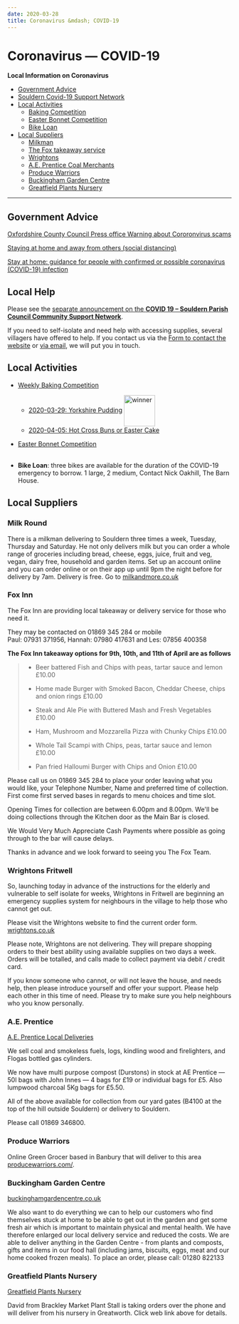 ```yaml
---
date: 2020-03-28
title: Coronavirus &mdash; COVID-19
---
```

<style>
li img {width:5em; vertical-align:middle}
</style>

# Coronavirus &mdash; COVID-19

**Local Information on Coronavirus**

 * [Government Advice](#government-advice)
 * [Souldern Covid-19 Support Network](#local-help)
 * [Local Activities](#local-activities)
   * [Baking Competition](#baking)
   * [Easter Bonnet Competition](#bonnet)
   * [Bike Loan](#bikes)
 * [Local Suppliers](#local-suppliers)
   * [Milkman](#milk-round)
   * [The Fox takeaway service](#fox-inn)
   * [Wrightons](#wrightons-fritwell)
   * [A.E. Prentice Coal Merchants](#ae-prentice)
   * [Produce Warriors](#produce-warriors)
   * [Buckingham Garden Centre](#buckingham-garden-centre)
   * [Greatfield Plants Nursery](#greatfield-plants-nursery)

---

## Government Advice


[Oxfordshire County Council Press office Warning about Cororonvirus scams](https://news.oxfordshire.gov.uk/oxfordshire-residents-warned-against-coronavirus-scams/)


[Staying at home and away from others (social distancing)](https://www.gov.uk/government/publications/full-guidance-on-staying-at-home-and-away-from-others/full-guidance-on-staying-at-home-and-away-from-others)


[Stay at home: guidance for people with confirmed or possible coronavirus (COVID-19) infection](https://www.gov.uk/government/publications/covid-19-stay-at-home-guidance/stay-at-home-guidance-for-people-with-confirmed-or-possible-coronavirus-covid-19-infection)



## Local Help

Please see the [separate announcement on the **COVID 19 – Souldern Parish Council Community Support Network**](covid-19-support).

If you need to self-isolate and need help with accessing supplies,
several villagers have offered to help. If you contact us via the [Form to
contact the website](/home/contact-website) or [via email](mailto:website@souldern.org),
we will put you in touch.

## Local Activities

 * <span id="baking"></span>[Weekly Baking Competition](recipes2020#weekly-baking-competition)

    *  [2020-03-29: Yorkshire Pudding](https://photos.google.com/share/AF1QipNe_Mm3jL8bhhaZUijlRq2uhTyHL5Xq91VPJvMTqp5LKfk_b0l5-17qRWfVNQ7Kig?key=U0NBSlRJd0ZPYlJnbEp1aTQxTXk3ZUp4eDZ0dGZn) ![winner](https://lh3.googleusercontent.com/x1JtZUbfyAJ_NVkrIq4ye7ORebcNgKPbCu4yyzoJvWGkYWFIlu2azVhPQYZdnFiVOBx4FdZfzhUAX8G_IZIDTj0zHcQOjlMbYatJAxL1fd6VTh7GNquufayCYLmNPrWAo7s8WkjMvCOhFdChC2ICDy71fBR7vus7rnqc3D3u3ag3MVyXIDawh4QmVQmL0dj2K5oURXYCO5kf7GWZTv8cc5FB3xY0PuhZPJ9ylKIHBKYqWA-x5rMb_P_ENULk1T_FFMwDLPsjDpMMrkksqXbrOLNETiJd-9D8qRQ2QlKEx_R0x0-37X8D4BWZd6iVFHF9aplFfZcX_7Em1BPmgXyEqe8loZuujFEyP9fqagj_Yxsu78jtzT9Eq3sMfcZcvltf4KncDAFLz5JNU2bwim1xroLuMcu15XvIyKkPSAM6uI7CGmQFcEkRQCulLnsRN1m50skpzWdXwSgZCmZAmseIwteYU8JHl2UXDLVOQvuykNe7GzSgGNZP9aZv1D3oAGsXYokr1SS3F_VOA1NHIqiFIaSdklhwPzz_oG8VQwXuGxl78yLbKdTrfoLkZIm-XOUMKvfaKOXPGEjumD1VrfXr2KfMdu7cgsyr3Okan6-k16jX-YXM3NEIX3xfTWGF4d3nInLRcMJAk4RqfYNCsSdOzZ-C0VTRbAHO89s3fpZDg0xuWpMKekVdDGZeItkKmGrObCZpIJbx5vbkFt9EOSdvNthF-lU5aCDz_OAhO2TggekwAbemvzmf0ME=w564-h752-no)
    * [2020-04-05: Hot Cross Buns or Easter Cake](https://photos.app.goo.gl/4vyjnxGKp9JSx7eJ6) <br>
 * <span id="bonnet"></span>[Easter Bonnet Competition](easterbonnet2020) <br><br>
 * <span id="bikes"></span> **Bike Loan**: three bikes are available for the duration of the COVID-19 emergency to borrow. 1 large, 2 medium, Contact Nick Oakhill, The Barn House.

## Local Suppliers

### Milk Round

There is a milkman delivering to
Souldern three times a week, Tuesday, Thursday and Saturday. He not
only delivers milk but you can order a whole range of groceries
including bread, cheese, eggs, juice, fruit and veg, vegan, dairy
free, household and garden items. Set up an account online and you can
order online or on their app up until 9pm the night before for
delivery by 7am. Delivery is free. Go to [milkandmore.co.uk](https://www.milkandmore.co.uk)

### Fox Inn

The Fox Inn are providing local takeaway or delivery service  for those who need it.

They may be contacted  on 01869 345 284 or mobile<br> Paul: 07931 371956, Hannah: 07980 417631 and Les: 07856 400358



**The Fox Inn takeaway options for 9th, 10th, and 11th of April are as follows**


> 
> * Beer battered Fish and Chips with peas, tartar sauce and lemon £10.00
> 
> * Home made Burger with Smoked Bacon, Cheddar Cheese, chips and onion rings £10.00
> 
> * Steak and Ale Pie with Buttered Mash and Fresh Vegetables £10.00
> 
> * Ham, Mushroom and Mozzarella Pizza with Chunky Chips £10.00
> 
> * Whole Tail Scampi with Chips, peas, tartar sauce and lemon £10.00
> 
> * Pan fried Halloumi Burger with Chips and Onion £10.00
> 

Please call us on 01869 345 284 to place your order leaving what you would like, your Telephone Number, Name and preferred time of collection. First come first served bases in regards to menu choices and time slot.

Opening Times for collection are between 6.00pm and 8.00pm. We'll be doing collections through the Kitchen door as the Main Bar is closed.


We Would Very Much Appreciate Cash Payments where possible as going through to the bar will cause delays.

Thanks in advance and we look forward to seeing you The Fox Team.



### Wrightons Fritwell

So, launching today in advance of the instructions for the elderly and
vulnerable to self isolate for weeks, Wrightons in Fritwell are
beginning an emergency supplies system for neighbours in the village
to help those who cannot get out.

Please visit the Wrightons website
to find the current order form. [wrightons.co.uk](https://www.wrightons.co.uk)

Please
note, Wrightons are not delivering. They will prepare shopping orders
to their best ability using available supplies on two days a
week. Orders will be totalled, and calls made to collect payment via
debit / credit card.

If you know someone who cannot, or will not
leave the house, and needs help, then please introduce yourself and
offer your support.  Please help each other in this time of
need. Please try to make sure you help neighbours who you know
personally.

### A.E. Prentice
[A.E. Prentice Local Deliveries](https://thamesvalleyfuels.co.uk/)

We sell coal and smokeless fuels, logs, kindling wood and firelighters, and Flogas bottled gas cylinders.


We now have multi purpose compost (Durstons) in stock at AE Prentice — 50l bags with John Innes — 4 bags for £19 or individual bags for £5. Also lumpwood charcoal 5Kg bags for £5.50.


All of the above available for collection from our yard gates (B4100 at the top of the hill outside Souldern) or delivery to Souldern.

Please call 01869 346800.


### Produce Warriors
Online Green Grocer based in Banbury that will deliver to this area [producewarriors.com/](https://producewarriors.com/).


### Buckingham Garden Centre
[buckinghamgardencentre.co.uk](https://www.buckinghamgardencentre.co.uk/)

We also want to do everything we can to help our customers who find
themselves stuck at home to be able to get out in the garden and get
some fresh air which is important to maintain physical and mental
health. We have therefore enlarged our local delivery service and
reduced the costs. We are able to deliver anything in the Garden
Centre - from plants and composts, gifts and items in our food hall
(including jams, biscuits, eggs, meat and our home cooked frozen
meals).  To place an order, please call: 01280 822133

### Greatfield Plants Nursery
[Greatfield Plants Nursery](https://greatfieldplants.co.uk/)

David from Brackley Market Plant Stall is taking orders over the phone and will deliver from his nursery in Greatworth.
Click web link above for details.
